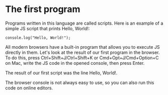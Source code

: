 # The first program 
Programs written in this language are called scripts. Here is an example of a simple JS script that prints Hello, World!:

```
console.log("Hello, World!");
```
All modern browsers have a built-in program that allows you to execute JS directly in them. Let's look at the result of our first program in the browser. 
To do this, press Ctrl+Shift+J/Ctrl+Shift+K or Cmd+Opt+J/Cmd+Option+C on Mac, write the JS code in the opened console, then press Enter.


The result of our first script was the line Hello, World!.

The browser console is not always easy to use, so you can also run this code on online editors.
